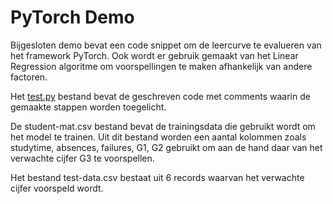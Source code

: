 
# PyTorch Demo

Bijgesloten demo bevat een code snippet om de leercurve te evalueren van het framework PyTorch.
Ook wordt er gebruik gemaakt van het Linear Regression algoritme om voorspellingen te maken afhankelijk van andere factoren.

Het [test.py](test.py) bestand bevat de geschreven code met comments waarin de gemaakte stappen worden toegelicht.

De student-mat.csv bestand bevat de trainingsdata die gebruikt wordt om het model te trainen. Uit dit bestand worden een aantal kolommen zoals studytime, absences, failures, G1, G2 gebruikt om aan de hand daar van het verwachte cijfer G3 te voorspellen. 

Het bestand test-data.csv bestaat uit 6 records waarvan het verwachte cijfer voorspeld wordt.
